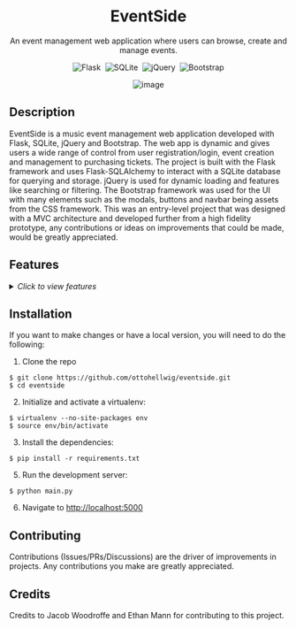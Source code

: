 <div align="center">

  # EventSide

  An event management web application where users can browse, create and manage events.
  
  ![Flask](https://img.shields.io/badge/flask-%23000.svg?style=for-the-badge&logo=flask&logoColor=white)&nbsp;
  ![SQLite](https://img.shields.io/badge/sqlite-%2307405e.svg?style=for-the-badge&logo=sqlite&logoColor=white)&nbsp;
  ![jQuery](https://img.shields.io/badge/jquery-%230769AD.svg?style=for-the-badge&logo=jquery&logoColor=white)&nbsp;
  ![Bootstrap](https://img.shields.io/badge/bootstrap-%238511FA.svg?style=for-the-badge&logo=bootstrap&logoColor=white)
  
  ![image](https://github.com/ottohellwig/eventside/assets/105997582/f7f82161-2362-4eda-bd05-ce800ddbe1e8)

</div>

## Description

EventSide is a music event management web application developed with Flask, SQLite, jQuery and Bootstrap. The web app is dynamic and gives users a wide range of control from user registration/login, event creation and management to purchasing tickets. The project is built with the Flask framework and uses Flask-SQLAlchemy to interact with a SQLite database for querying and storage. jQuery is used for dynamic loading and features like searching or filtering. The Bootstrap framework was used for the UI with many elements such as the modals, buttons and navbar being assets from the CSS framework. This was an entry-level project that was designed with a MVC architecture and developed further from a high fidelity prototype, any contributions or ideas on improvements that could be made, would be greatly appreciated.

## Features

<details>
  <summary>
    <i>Click to view features</i>
  </summary>
  <p>

  - Flask-SQLAlchemy DB interaction
  - SQLite database
  - jQuery dynamic loading
  - Flask-WTF forms
  - Bootstrap elements
  - Event and user management
  - MVC architecture

  </p>
</details>

## Installation

If you want to make changes or have a local version, you will need to do the following:

1. Clone the repo
  ```
  $ git clone https://github.com/ottohellwig/eventside.git
  $ cd eventside
  ```

2. Initialize and activate a virtualenv:
  ```
  $ virtualenv --no-site-packages env
  $ source env/bin/activate
  ```

3. Install the dependencies:
  ```
  $ pip install -r requirements.txt
  ```

5. Run the development server:
  ```
  $ python main.py
  ```

6. Navigate to [http://localhost:5000](http://localhost:5000)

## Contributing

Contributions (Issues/PRs/Discussions) are the driver of improvements in projects. Any contributions you make are greatly appreciated.

## Credits

Credits to Jacob Woodroffe and Ethan Mann for contributing to this project.
